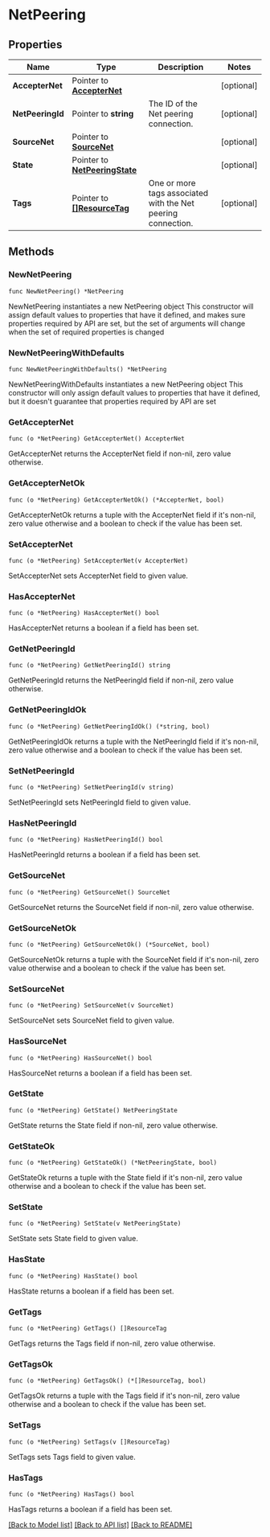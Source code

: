 # NetPeering

## Properties

Name | Type | Description | Notes
------------ | ------------- | ------------- | -------------
**AccepterNet** | Pointer to [**AccepterNet**](AccepterNet.md) |  | [optional] 
**NetPeeringId** | Pointer to **string** | The ID of the Net peering connection. | [optional] 
**SourceNet** | Pointer to [**SourceNet**](SourceNet.md) |  | [optional] 
**State** | Pointer to [**NetPeeringState**](NetPeeringState.md) |  | [optional] 
**Tags** | Pointer to [**[]ResourceTag**](ResourceTag.md) | One or more tags associated with the Net peering connection. | [optional] 

## Methods

### NewNetPeering

`func NewNetPeering() *NetPeering`

NewNetPeering instantiates a new NetPeering object
This constructor will assign default values to properties that have it defined,
and makes sure properties required by API are set, but the set of arguments
will change when the set of required properties is changed

### NewNetPeeringWithDefaults

`func NewNetPeeringWithDefaults() *NetPeering`

NewNetPeeringWithDefaults instantiates a new NetPeering object
This constructor will only assign default values to properties that have it defined,
but it doesn't guarantee that properties required by API are set

### GetAccepterNet

`func (o *NetPeering) GetAccepterNet() AccepterNet`

GetAccepterNet returns the AccepterNet field if non-nil, zero value otherwise.

### GetAccepterNetOk

`func (o *NetPeering) GetAccepterNetOk() (*AccepterNet, bool)`

GetAccepterNetOk returns a tuple with the AccepterNet field if it's non-nil, zero value otherwise
and a boolean to check if the value has been set.

### SetAccepterNet

`func (o *NetPeering) SetAccepterNet(v AccepterNet)`

SetAccepterNet sets AccepterNet field to given value.

### HasAccepterNet

`func (o *NetPeering) HasAccepterNet() bool`

HasAccepterNet returns a boolean if a field has been set.

### GetNetPeeringId

`func (o *NetPeering) GetNetPeeringId() string`

GetNetPeeringId returns the NetPeeringId field if non-nil, zero value otherwise.

### GetNetPeeringIdOk

`func (o *NetPeering) GetNetPeeringIdOk() (*string, bool)`

GetNetPeeringIdOk returns a tuple with the NetPeeringId field if it's non-nil, zero value otherwise
and a boolean to check if the value has been set.

### SetNetPeeringId

`func (o *NetPeering) SetNetPeeringId(v string)`

SetNetPeeringId sets NetPeeringId field to given value.

### HasNetPeeringId

`func (o *NetPeering) HasNetPeeringId() bool`

HasNetPeeringId returns a boolean if a field has been set.

### GetSourceNet

`func (o *NetPeering) GetSourceNet() SourceNet`

GetSourceNet returns the SourceNet field if non-nil, zero value otherwise.

### GetSourceNetOk

`func (o *NetPeering) GetSourceNetOk() (*SourceNet, bool)`

GetSourceNetOk returns a tuple with the SourceNet field if it's non-nil, zero value otherwise
and a boolean to check if the value has been set.

### SetSourceNet

`func (o *NetPeering) SetSourceNet(v SourceNet)`

SetSourceNet sets SourceNet field to given value.

### HasSourceNet

`func (o *NetPeering) HasSourceNet() bool`

HasSourceNet returns a boolean if a field has been set.

### GetState

`func (o *NetPeering) GetState() NetPeeringState`

GetState returns the State field if non-nil, zero value otherwise.

### GetStateOk

`func (o *NetPeering) GetStateOk() (*NetPeeringState, bool)`

GetStateOk returns a tuple with the State field if it's non-nil, zero value otherwise
and a boolean to check if the value has been set.

### SetState

`func (o *NetPeering) SetState(v NetPeeringState)`

SetState sets State field to given value.

### HasState

`func (o *NetPeering) HasState() bool`

HasState returns a boolean if a field has been set.

### GetTags

`func (o *NetPeering) GetTags() []ResourceTag`

GetTags returns the Tags field if non-nil, zero value otherwise.

### GetTagsOk

`func (o *NetPeering) GetTagsOk() (*[]ResourceTag, bool)`

GetTagsOk returns a tuple with the Tags field if it's non-nil, zero value otherwise
and a boolean to check if the value has been set.

### SetTags

`func (o *NetPeering) SetTags(v []ResourceTag)`

SetTags sets Tags field to given value.

### HasTags

`func (o *NetPeering) HasTags() bool`

HasTags returns a boolean if a field has been set.


[[Back to Model list]](../README.md#documentation-for-models) [[Back to API list]](../README.md#documentation-for-api-endpoints) [[Back to README]](../README.md)


